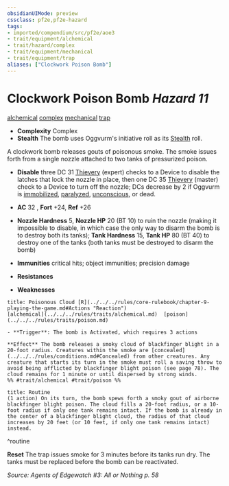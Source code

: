 ```yaml
---
obsidianUIMode: preview
cssclass: pf2e,pf2e-hazard
tags:
- imported/compendium/src/pf2e/aoe3
- trait/equipment/alchemical
- trait/hazard/complex
- trait/equipment/mechanical
- trait/equipment/trap
aliases: ["Clockwork Poison Bomb"]
---
```

# Clockwork Poison Bomb *Hazard 11*  
[alchemical](alchemical.md)  [complex](complex.md)  [mechanical](mechanical.md)  [trap](trap.md)  

- **Complexity** Complex
- **Stealth** The bomb uses Oggvurm's initiative roll as its [Stealth](../../skills.md#Stealth) roll.  

A clockwork bomb releases gouts of poisonous smoke. The smoke issues forth from a single nozzle attached to two tanks of pressurized poison.

- **Disable** three DC 31 [Thievery](../../skills.md#Thievery) (expert) checks to a Device to disable the latches that lock the nozzle in place, then one DC 35 [Thievery](../../skills.md#Thievery) (master) check to a Device to turn off the nozzle; DCs decrease by 2 if Oggvurm is [immobilized](conditions.md#Immobilized), [paralyzed](conditions.md#Paralyzed), [unconscious](conditions.md#Unconscious), or dead.  

- **AC** 32 , **Fort** +24, **Ref** +26
- **Nozzle Hardness** 5, **Nozzle HP** 20 (BT 10) to ruin the nozzle (making it impossible to disable, in which case the only way to disarm the bomb is to destroy both its tanks); **Tank Hardness** 15, **Tank HP** 80 (BT 40) to destroy one of the tanks (both tanks must be destroyed to disarm the bomb)
- **Immunities** critical hits; object immunities; precision damage
- **Resistances** 
- **Weaknesses** 
     
```ad-embed-ability
title: Poisonous Cloud [R](../../../rules/core-rulebook/chapter-9-playing-the-game.md#Actions "Reaction")
[alchemical](../../../rules/traits/alchemical.md)  [poison](../../../rules/traits/poison.md)  

- **Trigger**: The bomb is Activated, which requires 3 actions

**Effect** The bomb releases a smoky cloud of blackfinger blight in a 20-foot radius. Creatures within the smoke are [concealed](../../../rules/conditions.md#Concealed) from other creatures. Any creature that starts its turn in the smoke must roll a saving throw to avoid being afflicted by blackfinger blight poison (see page 78). The cloud remains for 1 minute or until dispersed by strong winds.  
%% #trait/alchemical #trait/poison %%
```

```ad-pf2-summary
title: Routine
(1 action) On its turn, the bomb spews forth a smoky gout of airborne blackfinger blight poison. The cloud fills a 20-foot radius, or a 10-foot radius if only one tank remains intact. If the bomb is already in the center of a blackfinger blight cloud, the radius of that cloud increases by 20 feet (or 10 feet, if only one tank remains intact) instead.
```
^routine

**Reset** The trap issues smoke for 3 minutes before its tanks run dry. The tanks must be replaced before the bomb can be reactivated.  

*Source: Agents of Edgewatch #3: All or Nothing p. 58*
